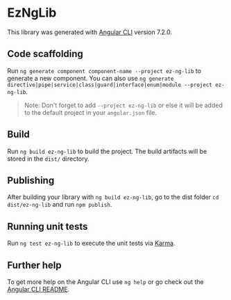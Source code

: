 # EzNgLib

This library was generated with [Angular CLI](https://github.com/angular/angular-cli) version 7.2.0.

## Code scaffolding

Run `ng generate component component-name --project ez-ng-lib` to generate a new component. You can also use `ng generate directive|pipe|service|class|guard|interface|enum|module --project ez-ng-lib`.
> Note: Don't forget to add `--project ez-ng-lib` or else it will be added to the default project in your `angular.json` file. 

## Build

Run `ng build ez-ng-lib` to build the project. The build artifacts will be stored in the `dist/` directory.

## Publishing

After building your library with `ng build ez-ng-lib`, go to the dist folder `cd dist/ez-ng-lib` and run `npm publish`.

## Running unit tests

Run `ng test ez-ng-lib` to execute the unit tests via [Karma](https://karma-runner.github.io).

## Further help

To get more help on the Angular CLI use `ng help` or go check out the [Angular CLI README](https://github.com/angular/angular-cli/blob/master/README.md).
